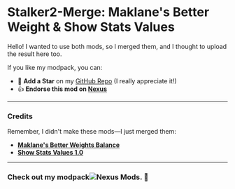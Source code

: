 # Stalker2-Merge: Maklane's Better Weight & Show Stats Values

Hello! I wanted to use both mods, so I merged them, and I thought to upload the result here too.

If you like my modpack, you can:
- 🌟 **Add a Star** on my [GitHub Repo](#) (I really appreciate it!)
- 👍 **Endorse this mod on [Nexus](https://www.nexusmods.com/stalker2heartofchornobyl/mods/579)**

---

### Credits
Remember, I didn't make these mods—I just merged them:
- **[Maklane's Better Weights Balance](https://www.nexusmods.com/stalker2heartofchornobyl/mods/139)**
- **[Show Stats Values 1.0]([#](https://www.nexusmods.com/stalker2heartofchornobyl/mods/545))**

---

### Check out my modpack![Nexus Mods](https://www.nexusmods.com/stalker2heartofchornobyl/mods/402). 🙌
